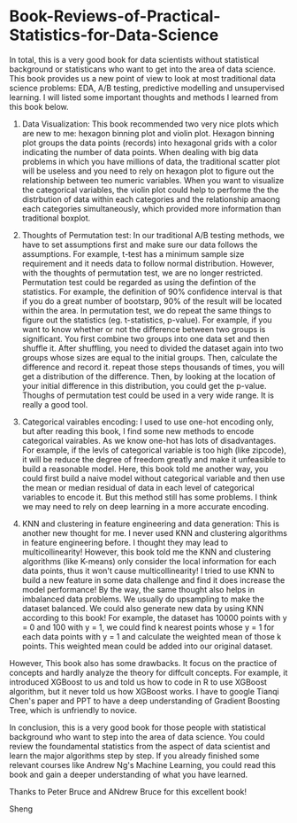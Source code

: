 # Book-Reviews-of-Practical-Statistics-for-Data-Science

In total, this is a very good book for data scientists without statistical background or statisticans who want to get into the area of data science. This book provides us a new point of view to look at most traditional data science problems: EDA, A/B testing, predictive modelling and unsupervised learning. I will listed some important thoughts and methods I learned from this book below.

1. Data Visualization: This book recommended two very nice plots which are new to me: hexagon binning plot and violin plot. Hexagon binning plot groups the data points (records) into hexagonal grids with a color indicating the number of data points. When dealing with big data problems in which you have millions of data, the traditional scatter plot will be useless and you need to rely on hexagon plot to figure out the relationship between teo numeric variables. When you want to visualize the categorical variables, the violin plot could help to performe the the distrbution of data within each categories and the relationship amaong each categories simultaneously, which provided more information than traditional boxplot.

2. Thoughts of Permutation test: In our traditional A/B testing methods, we have to set assumptions first and make sure our data follows the assumptions. For example, t-test has a minimum sample size requirement and it needs data to follow normal distribution. However, with the thoughts of permutation test, we are no longer restricted. Permutation test could be regarded as using the defintion of the statistics. For example, the definition of 90% confidence interval is that if you do a great number of bootstarp, 90% of the result will be located within the area. In permutation test, we do repeat the same things to figure out the statistics (eg. t-statistics, p-value). For example, if you want to know whether or not the difference between two groups is significant. You first combine two groups into one data set and then shuffle it. After shuffling, you need to divided the dataset again into two groups whose sizes are equal to the initial groups. Then, calculate the difference and record it. repeat those steps thousands of times, you will get a distribution of the difference. Then, by looking at the location of your initial difference in this distribution, you could get the p-value. Thoughs of permutation test could be used in a very wide range. It is really a good tool.

3. Categorical vairables encoding: I used to use one-hot encoding only, but after reading this book, I find some new methods to encode categorical vairables. As we know one-hot has lots of disadvantages. For example, if the levls of categorical variable is too high (like zipcode), it will be reduce the degree of freedom greatly and make it unfeasible to build a reasonable model. Here, this book told me another way, you could first build a naive model without categorical variable and then use the mean or median residual of data in each level of categorical variables to encode it. But this method still has some problems. I think we may need to rely on deep learning in a more accurate encoding.

4. KNN and clustering in feature engineering and data generation: This is another new thought for me. I never used KNN and clustering algorithms in feature engineering before. I thought they may lead to multicollinearity! However, this book told me the KNN and clustering algorithms (like K-means) only consider the local information for each data points, thus it won't cause multicollinearity! I tried to use KNN to build a new feature in some data challenge and find it does increase the model performance! By the way, the same thought also helps in imbalanced data problems. We usually do upsampling to make the dataset balanced. We could also generate new data by using KNN according to this book! For example, the dataset has 10000 points with y = 0 and 100 with y = 1, we could find k nearest points whose y = 1 for each data points with y = 1 and calculate the weighted mean of those k points. This weighted mean could be added into our original dataset.

However, This book also has some drawbacks. It focus on the practice of concepts and hardly analyze the theory for diffcult concepts. For example, it introduced XGBoost to us and told us how to code in R to use XGBoost algorithm, but it never told us how XGBoost works. I have to google Tianqi Chen's paper and PPT to have a deep understanding of Gradient Boosting Tree, which is unfriendly to novice.

In conclusion, this is a very good book for those people with statistical background who want to step into the area of data science. You could review the foundamental statistics from the aspect of data scientist and learn the major algorithms step by step. If you already finished some relevant courses like Andrew Ng's Machine Learning, you could read this book and gain a deeper understanding of what you have learned.

Thanks to Peter Bruce and ANdrew Bruce for this excellent book!

Sheng
